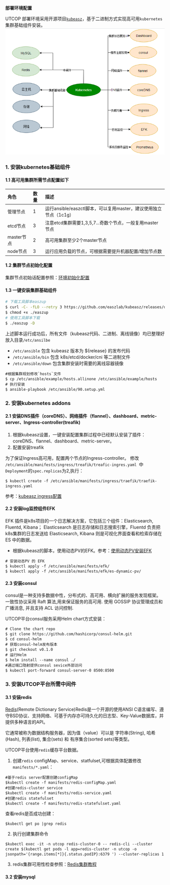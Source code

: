 **部署环境配置**

UTCOP 部署环境采用开源项目[`kubeasz`](https://github.com/easzlab/kubeasz)，基于二进制方式实现高可用`kubernetes`集群基础组件安装。
![k8s basic services](../../images/k8s-basicServices.png)

### 1. 安装kubernetes基础组件
#### 1.1 高可用集群所需节点配置如下

|角色|数量|描述|
|:-|:-|:-|
|管理节点|1|运行ansible/easzctl脚本，可以复用master，建议使用独立节点（1c1g）|
|etcd节点|3|注意etcd集群需要1,3,5,7...奇数个节点，一般复用master节点|
|master节点|2|高可用集群至少2个master节点|
|node节点|3|运行应用负载的节点，可根据需要提升机器配置/增加节点数|

#### 1.2 集群节点初始化配置
集群节点初始话配置参照：[环境初始化配置](https://github.com/easzlab/kubeasz/blob/master/docs/setup/00-planning_and_overall_intro.md)

#### 1.3 一键安装集群基础组件

``` bash
# 下载工具脚本easzup
$ curl -C- -fLO --retry 3 https://github.com/easzlab/kubeasz/releases/download/${release}/easzup
$ chmod +x ./easzup
# 使用工具脚本下载
$ ./easzup -D
```

上述脚本运行成功后，所有文件（kubeasz代码、二进制、离线镜像）均已整理好放入目录`/etc/ansilbe`

- `/etc/ansible` 包含 kubeasz 版本为 ${release} 的发布代码
- `/etc/ansible/bin` 包含 k8s/etcd/docker/cni 等二进制文件
- `/etc/ansible/down` 包含集群安装时需要的离线容器镜像

```
#根据集群规划修改`hosts`文件
$ cp /etc/ansible/example/hosts.allinone /etc/ansible/example/hosts
# 执行安装
$ ansible-playbook /etc/ansible/90.setup.yml
```

### 2. 安装kubernetes addons
#### 2.1 安装DNS插件（coreDNS）、网络插件（flannel）、dashboard、metric-server、Ingress-controller(treafik)
1. 根据kubeasz设置，一键安装配置集群过程中已经默认安装了插件：coreDNS、flannel、dashboard、metric-server。
2. 配置安装treafik

为了保证Ingress高可用，配置两个节点的Ingress-controller。
修改 `/etc/ansible/manifests/ingress/treafik/treafic-ingres.yaml `中`Deployment`的`spec.replicas`为2,执行：
```
$ kubectl create -f /etc/ansible/manifests/ingress/traefik/traefik-ingress.yaml
```
参考：[kubeasz ingress配置](https://github.com/easzlab/kubeasz/blob/master/docs/guide/ingress.md)

#### 2.2 安装log监控组件EFK
EFK 插件是k8s项目的一个日志解决方案，它包括三个组件：Elasticsearch, Fluentd, Kibana；
Elasticsearch 是日志存储和日志搜索引擎，Fluentd 负责把k8s集群的日志发送给 Elasticsearch, Kibana 则是可视化界面查看和检索存储在 ES 中的数据。

- 根据kubeasz的脚本，使用动态PV的EFK。参考：[使用动态PV安装EFK](https://github.com/easzlab/kubeasz/blob/master/docs/guide/efk.md#使用动态-pv安装-efk)
```
# 安装动态PV 的 EFK
$ kubectl apply -f /etc/ansible/manifests/efk/
$ kubectl apply -f /etc/ansible/manifests/efk/es-dynamic-pv/
```

#### 2.3 安装consul

consul是一种支持多数据中性，分布式的、高可用、横向扩展的服务发现框架。一致性协议采用 Raft 算法,用来保证服务的高可用. 使用 GOSSIP 协议管理成员和广播消息, 并且支持 ACL 访问控制.

UTCOP平台consul服务采用Helm chart方式安装：
```
# Clone the chart repo
$ git clone https://github.com/hashicorp/consul-helm.git
$ cd consul-helm
# 获取consul-helm发布版本
$ git checkout v0.1.0
# 运行Helm
$ helm install --name consul ./
#通过端口隐射提供consul sevice外部访问
$ kubectl port-forward consul-server-0 8500:8500
```

### 3. 安装UTCOP平台所需中间件
#### 3.1 安装redis
[Redis](https://redis.io/)(Remote Dictionary Service)Redis是一个开源的使用ANSI C语言编写、遵守BSD协议、支持网络、可基于内存亦可持久化的日志型、Key-Value数据库，并提供多种语言的API。

它通常被称为数据结构服务器，因为值（value）可以是 字符串(String), 哈希(Hash), 列表(list), 集合(sets) 和 有序集合(sorted sets)等类型。

UTCOP平台使用`redis`缓存平台数据。 

1. 创建`redis` configMap、service、statfulset,可根据具体配置修改`manifests/*.yaml`：
```
#基于redis server配置创建configMap
$kubectl create -f manifests/redis-configMap.yaml
#创建redis-cluster service
$kubectl create -f manifests/redis-service.yaml
#创建redis statefulset
$kubectl create -f manifests/redis-statefulset.yaml
```
查看redis是否成功创建：
```
$kubectl get po |grep redis
```

2. 执行创建集群命令
```
$kubectl exec -it -n utcop redis-cluster-0 -- redis-cli --cluster create $(kubectl get pods -l app=redis-cluster -n utcop -o jsonpath='{range.items[*]}{.status.podIP}:6379 ') --cluster-replicas 1
```

3. redis集群可用性检查参照：[Redis集群教程](http://redisdoc.com/topic/cluster-tutorial.html)


#### 3.2 安装mysql

